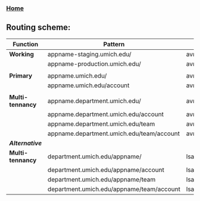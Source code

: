 ### [Home](./README.md)

## Routing scheme:

| **Function**        | **Pattern**                                | **Example**                                      |
|---------------------|--------------------------------------------|--------------------------------------------------|
| **Working**         | appname-staging.umich.edu/                 | avm-staging.umich.edu/                           |
|                     | appname-production.umich.edu/              | avm-production.umich.edu/                        |
|                                                                                                                     |
| **Primary**         | appname.umich.edu/                         | avm.umich.edu/                                   |
|                     | appname.umich.edu/account                  | avm.umich.edu/account                            |
|                                                                                                                     |
| **Multi-tennancy**  | appname.department.umich.edu/              | avm.lsa.umich.edu/                               |
|                     | appname.department.umich.edu/account       | avm.lsa.umich.edu/account                        |
|                     | appname.department.umich.edu/team          | avm.lsa.umich.edu/lsats_classroom_support        |
|                     | appname.department.umich.edu/team/account  | avm.lsa.umich.edu/lsats_classroom_support/account|
| ***Alternative***                                                                                                 |
| **Multi-tennancy**  | department.umich.edu/appname/              | lsa.umich.edu/avm/                               |
|                     | department.umich.edu/appname/account       | lsa.umich.edu/avm/account                        |
|                     | department.umich.edu/appname/team          | lsa.umich.edu/avm/lsats_classroom_support        |
|                     | department.umich.edu/appname/team/account  | lsa.umich.edu/avm/department/team/account        |
